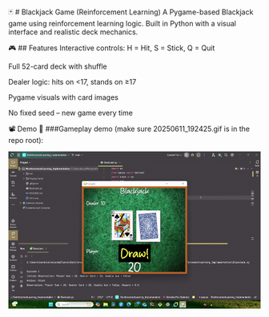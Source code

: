🃏 # Blackjack Game (Reinforcement Learning)
A Pygame-based Blackjack game using reinforcement learning logic. Built in Python with a visual interface and realistic deck mechanics.

🎮 ## Features
Interactive controls: H = Hit, S = Stick, Q = Quit

Full 52-card deck with shuffle

Dealer logic: hits on <17, stands on ≥17

Pygame visuals with card images

No fixed seed – new game every time

📽️ Demo
📸 ###Gameplay demo (make sure 20250611_192425.gif is in the repo root):


![Blackjack Demo](20250611_192425.gif)
